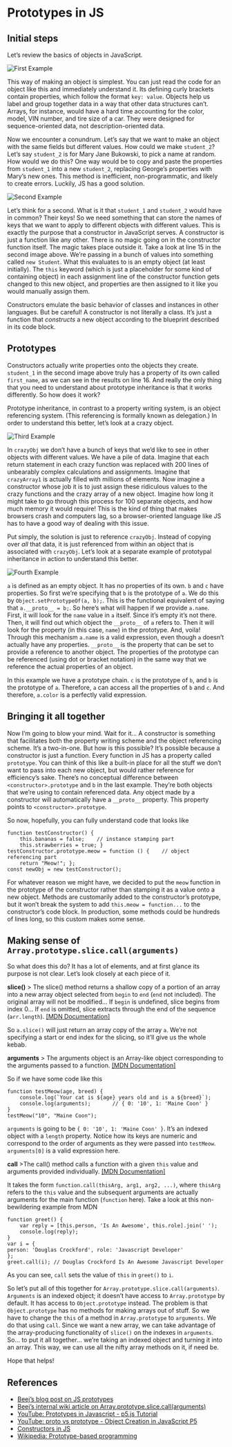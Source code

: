 # Prototypes in JS

## Initial steps

Let’s review the basics of objects in JavaScript.

![First Example](img/1.jpg)

This way of making an object is simplest. You can just read the code for an object like this and immediately understand it. Its defining curly brackets contain properties, which follow the format `key: value`. Objects help us label and group together data in a way that other data structures can’t. Arrays, for instance, would have a hard time accounting for the color, model, VIN number, and tire size of a car. They were designed for sequence-oriented data, not description-oriented data.

Now we encounter a conundrum. Let’s say that we want to make an object with the same fields but different values. How could we make `student_2`? Let’s say `student_2` is for Mary Jane Bukowski, to pick a name at random. How would we do this? One way would be to copy and paste the properties from `student_1` into a new `student_2`, replacing George’s properties with Mary’s new ones. This method is inefficient, non-programmatic, and likely to create errors. Luckily, JS has a good solution.

![Second Example](img/2.jpg)

Let’s think for a second. What is it that `student_1` and `student_2` would have in common? Their keys! So we need something that can store the names of keys that we want to apply to different objects with different values. This is exactly the purpose that a constructor in JavaScript serves. A constructor is just a function like any other. There is no magic going on in the constructor function itself. The magic takes place outside it. Take a look at line 15 in the second image above. We’re passing in a bunch of values into something called `new Student`. What this evaluates to is an empty object (at least initially). The `this` keyword (which is just a placeholder for some kind of containing object) in each assignment line of the constructor function gets changed to this new object, and properties are then assigned to it like you would manually assign them.

Constructors emulate the basic behavior of classes and instances in other languages. But be careful! A constructor is not literally a class. It’s just a function that _constructs_ a new object according to the blueprint described in its code block.

## Prototypes

Constructors actually write properties onto the objects they create. `student_1` in the second image above truly has a property of its own called `first_name`, as we can see in the results on line 16. And really the only thing that you need to understand about prototype inheritance is that it works differently. So how does it work?

Prototype inheritance, in contrast to a property writing system, is an object referencing system. (This referencing is formally known as delegation.) In order to understand this better, let’s look at a crazy object.

![Third Example](img/3.jpg)

In `crazyObj` we don’t have a bunch of keys that we’d like to see in other objects with different values. We have a pile of data. Imagine that each return statement in each crazy function was replaced with 200 lines of unbearably complex calculations and assignments. Imagine that `crazyArray1` is actually filled with millions of elements. Now imagine a constructor whose job it is to just assign these ridiculous values to the crazy functions and the crazy array of a new object. Imagine how long it might take to go through this process for 100 separate objects, and how much memory it would require! This is the kind of thing that makes browsers crash and computers lag, so a browser-oriented language like JS has to have a good way of dealing with this issue.

Put simply, the solution is just to reference `crazyObj`. Instead of copying over _all_ that data, it is just referenced from within an object that is associated with `crazyObj`. Let’s look at a separate example of prototypal inheritance in action to understand this better.

![Fourth Example](img/4.jpg)

`a` is defined as an empty object. It has no properties of its own. `b` and `c` have properties. So first we’re specifying that `b` is the prototype of `a`. We do this by `Object.setPrototypeOf(a, b);`. This is the functional equivalent of saying that `a.__proto__ = b;`. So here’s what will happen if we provide `a.name`. First, it will look for the `name` value in `a` itself. Since it’s empty it’s not there. Then, it will find out which object the `__proto__` of `a` refers to. Then it will look for the property (in this case, `name`) in the prototype. And, voila! Through this mechanism `a.name` is a valid expression, even though `a` doesn’t actually have any properties. `__proto__` is the property that can be set to provide a reference to another object. The properties of the prototype can be referenced (using dot or bracket notation) in the same way that we reference the actual properties of an object.

In this example we have a prototype chain. `c` is the prototype of `b`, and `b` is the prototype of `a`. Therefore, `a` can access all the properties of `b` and `c`. And therefore, `a.color` is a perfectly valid expression.

## Bringing it all together

Now I’m going to blow your mind. Wait for it… A constructor is something that facilitates both the property writing scheme and the object referencing scheme. It’s a two-in-one. But how is this possible? It’s possible because a constructor is just a function. Every function in JS has a property called `prototype`. You can think of this like a built-in place for all the stuff we don’t want to pass into each new object, but would rather reference for efficiency’s sake. There’s no conceptual difference between `<constructor>.prototype` and `b` in the last example. They’re both objects that we’re using to contain referenced data. Any object made by a constructor will automatically have a `__proto__` property. This property points to `<constructor>.prototype`.

So now, hopefully, you can fully understand code that looks like

    function testConstructor() {
        this.bananas = false;    // instance stamping part
        this.strawberries = true; }
    testConstructor.prototype.meow = function () {    // object referencing part
        return "Meow!"; };
    const newObj = new testConstructor();

For whatever reason we might have, we decided to put the `meow` function in the prototype of the constructor rather than stamping it as a value onto a new object. Methods are customarily added to the constructor’s prototype, but it won’t break the system to add `this.meow = function...` to the constructor’s code block. In production, some methods could be hundreds of lines long, so this custom makes some sense.

## Making sense of `Array.prototype.slice.call(arguments)`

So what does this do? It has a lot of elements, and at first glance its purpose is not clear. Let’s look closely at each piece of it.

**slice()** &gt; The slice() method returns a shallow copy of a portion of an array into a new array object selected from `begin` to `end` (`end` not included). The original array will not be modified… If `begin` is undefined, slice begins from index 0… If `end` is omitted, slice extracts through the end of the sequence (`arr.length`). [\[MDN Documentation\]](https://developer.mozilla.org/en-US/docs/Web/JavaScript/Reference/Global_Objects/Array/slice)

So `a.slice()` will just return an array copy of the array `a`. We’re not specifying a start or end index for the slicing, so it’ll give us the whole kebab.

**arguments** &gt; The arguments object is an Array-like object corresponding to the arguments passed to a function. [\[MDN Documentation\]](https://developer.mozilla.org/en-US/docs/Web/JavaScript/Reference/Functions/arguments)

So if we have some code like this

    function testMeow(age, breed) {
        console.log(`Your cat is ${age} years old and is a ${breed}`);
        console.log(arguments);       // { 0: '10', 1: 'Maine Coon' }
    }
    testMeow("10", "Maine Coon");

`arguments` is going to be `{ 0: '10', 1: 'Maine Coon' }`. It’s an indexed object with a `length` property. Notice how its keys are numeric and correspond to the order of arguments as they were passed into `testMeow`. `arguments[0]` is a valid expression here.

**call** &gt;The call() method calls a function with a given `this` value and arguments provided individually. [\[MDN Documentation\]](https://developer.mozilla.org/en-US/docs/Web/JavaScript/Reference/Global_Objects/Function/call)

It takes the form `function.call(thisArg, arg1, arg2, ...)`, where `thisArg` refers to the `this` value and the subsequent arguments are actually arguments for the main function (`function` here). Take a look at this non-bewildering example from MDN

    function greet() {
        var reply = [this.person, 'Is An Awesome', this.role].join(' ');
        console.log(reply);
    }
    var i = {
    person: 'Douglas Crockford', role: 'Javascript Developer'
    };
    greet.call(i); // Douglas Crockford Is An Awesome Javascript Developer

As you can see, `call` sets the value of `this` in `greet()` to `i`.

So let’s put all of this together for `Array.prototype.slice.call(arguments)`. `Arguments` is an indexed object; it doesn’t have access to `Array.prototype` by default. It has access to `Object.prototype` instead. The problem is that `Object.prototype` has no methods for making arrays out of stuff. So we have to change the `this` of a method in `Array.prototype` to `arguments`. We do that using `call`. Since we want a new array, we can take advantage of the array-producing functionality of `slice()` on the indexes in `arguments`. So… to put it all together… we’re taking an indexed object and turning it into an array. This way, we can use all the nifty array methods on it, if need be.

Hope that helps!

## References

- [Beej’s blog post on JS prototypes](http://beej.us/blog/data/javascript-prototypes-inheritance/)
- [Beej’s internal wiki article on Array.prototype.slice.call(arguments)](https://github.com/LambdaSchool/BeejWiki/wiki/Arrays,-prototypes,-slices,-calls)
- [YouTube: Prototypes in Javascript - p5.js Tutorial](https://www.youtube.com/watch?v=hS_WqkyUah8)
- [YouTube: proto vs prototype - Object Creation in JavaScript P5](https://www.youtube.com/watch?v=DqGwxR_0d1M)
- [Constructors in JS](http://adripofjavascript.com/blog/drips/constructors-in-javascript.html)
- [Wikipedia: Prototype-based programming](https://en.wikipedia.org/wiki/Prototype-based_programming)
